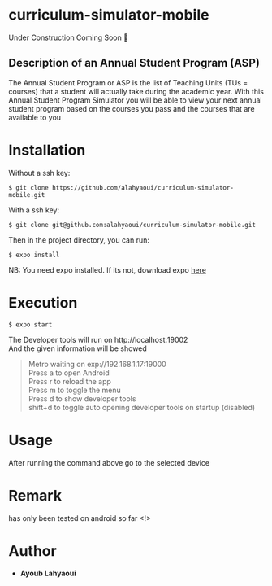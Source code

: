 # curriculum-simulator-mobile
Under Construction Coming Soon 🚧

## Description of an Annual Student Program (ASP)

The Annual Student Program or ASP is the list of Teaching Units (TUs = courses) that a student will actually take during the academic year.
With this Annual Student Program Simulator you will be able to view your next annual student program based on the courses you pass and the courses that are available to you

# Installation
Without a ssh key:
```
$ git clone https://github.com/alahyaoui/curriculum-simulator-mobile.git
```

With a ssh key:
```
$ git clone git@github.com:alahyaoui/curriculum-simulator-mobile.git
```

Then in the project directory, you can run:
```
$ expo install
```

NB: You need expo installed.
If its not, download expo <a href="https://reactnative.dev/docs/environment-setup">here</a>

# Execution
```
$ expo start
```
The Developer tools will run on http://localhost:19002 </br>
And the given information will be showed

> Metro waiting on exp://192.168.1.17:19000 </br>
> Press a to open Android </br>
> Press r to reload the app </br>
> Press m to toggle the menu </br>
> Press d to show developer tools </br>
> shift+d to toggle auto opening developer tools on startup (disabled) 

# Usage

After running the command above go to the selected device

# Remark
has only been tested on android so far <!>

# Author
- **Ayoub Lahyaoui**

